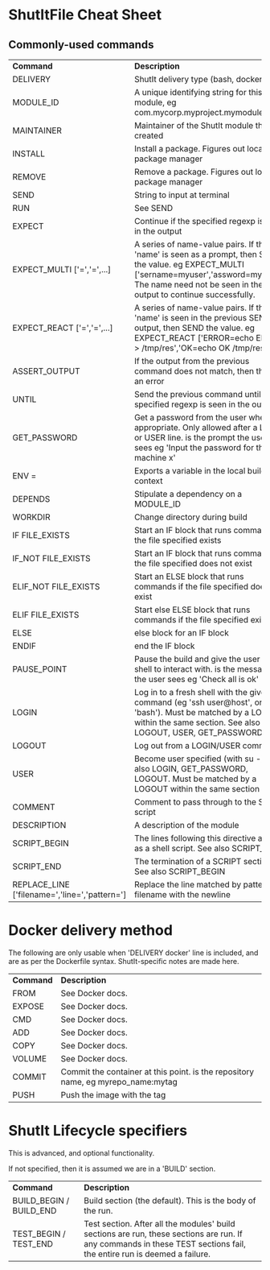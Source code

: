 # ShutItFile Cheat Sheet

## Commonly-used commands

<table>
<tr><td><b>Command</b></td><td><b>Description</b></td></tr>
<tr><td>DELIVERY <arg>             </td><td>ShutIt delivery type (bash, docker) </td></tr>
<tr><td>MODULE_ID <arg>            </td><td>A unique identifying string for this module, eg com.mycorp.myproject.mymodule </td></tr>
<tr><td>MAINTAINER <arg>           </td><td>Maintainer of the ShutIt module that is created </td></tr>
<tr><td>INSTALL <arg>              </td><td>Install a package. Figures out local package manager </td></tr>
<tr><td>REMOVE <arg>               </td><td>Remove a package. Figures out local package manager </td></tr>
<tr><td>SEND <arg>                 </td><td>String to input at terminal </td></tr>
<tr><td>RUN <arg>                  </td><td>See SEND </td></tr>
<tr><td>EXPECT <arg>               </td><td>Continue if the specified regexp is seen in the output </td></tr>
<tr><td>EXPECT_MULTI ['<name1>=<value1>','<name2>=<value2>',...]         </td><td>A series of name-value pairs. If the 'name' is seen as a prompt, then SEND the value. eg EXPECT_MULTI ['sername=myuser','assword=mypass'] The name need not be seen in the output to continue successfully.</td></tr>
<tr><td>EXPECT_REACT ['<name1>=<value1>','<name2>=<value2>',...]         </td><td>A series of name-value pairs. If the 'name' is seen in the previous SEND's output, then SEND the value. eg EXPECT_REACT ['ERROR=echo ERROR > /tmp/res','OK=echo OK /tmp/res']</td></tr>
<tr><td>ASSERT_OUTPUT <arg>        </td><td>If the output from the previous command does not match, then throw an error </td></tr>
<tr><td>UNTIL <arg>                </td><td>Send the previous command until the specified regexp is seen in the output </td></tr>
<tr><td>GET_PASSWORD <arg>         </td><td>Get a password from the user where appropriate.  Only allowed after a LOGIN or USER line. <arg> is the prompt the user sees eg 'Input the password for the machine x' </td></tr>
<tr><td>ENV <name>=<value>         </td><td>Exports a variable in the local build context </td></tr>
<tr><td>DEPENDS <arg>              </td><td>Stipulate a dependency on a MODULE_ID </td></tr>
<tr><td>WORKDIR <arg>              </td><td>Change directory during build </td></tr>
<tr><td>IF FILE_EXISTS <arg>       </td><td>Start an IF block that runs commands if the file specified exists </td></tr>
<tr><td>IF_NOT FILE_EXISTS <arg>   </td><td>Start an IF block that runs commands if the file specified does not exist </td></tr>
<tr><td>ELIF_NOT FILE_EXISTS <arg> </td><td>Start an ELSE block that runs commands if the file specified does not exist </td></tr>
<tr><td>ELIF FILE_EXISTS <arg>     </td><td>Start else ELSE block that runs commands if the file specified exists </td></tr>
<tr><td>ELSE                       </td><td>else block for an IF block </td></tr>
<tr><td>ENDIF                      </td><td>end the IF block </td></tr>
<tr><td>PAUSE_POINT <arg>          </td><td>Pause the build and give the user a shell to interact with. <arg> is the message the user sees eg 'Check all is ok' </td></tr>
<tr><td>LOGIN <arg>                </td><td>Log in to a fresh shell with the given command (eg 'ssh user@host', or just 'bash'). Must be matched by a LOGOUT within the same section. See also LOGOUT, USER, GET_PASSWORD</td></tr>
<tr><td>LOGOUT                     </td><td>Log out from a LOGIN/USER command </td></tr>
<tr><td>USER <arg>                 </td><td>Become user specified (with su -). See also LOGIN, GET_PASSWORD, LOGOUT. Must be matched by a LOGOUT within the same section </td></tr>
<tr><td>COMMENT <arg>              </td><td>Comment to pass through to the ShutIt script </td></tr>
<tr><td>DESCRIPTION <arg>          </td><td>A description of the module </td></tr>
<tr><td>SCRIPT_BEGIN               </td><td>The lines following this directive are run as a shell script. See also SCRIPT_END </td></tr>
<tr><td>SCRIPT_END                 </td><td>The termination of a SCRIPT section. See also SCRIPT_BEGIN</td></tr>
<tr><td>REPLACE_LINE ['filename=<filename>','line=<newline>','pattern=<regexp>']         </td><td>Replace the line matched by pattern in filename with the newline</td></tr>
</table>

# Docker delivery method

The following are only usable when 'DELIVERY docker' line is included,
and are as per the Dockerfile syntax. ShutIt-specific notes are made here.

<table>
<tr><td><b>Command</b></td><td><b>Description</b></td></tr>
<tr><td>FROM         </td><td>See Docker docs.</td></tr>
<tr><td>EXPOSE       </td><td>See Docker docs.</td></tr>
<tr><td>CMD          </td><td>See Docker docs.</td></tr>
<tr><td>ADD          </td><td>See Docker docs.</td></tr>
<tr><td>COPY         </td><td>See Docker docs.</td></tr>
<tr><td>VOLUME       </td><td>See Docker docs.</td></tr>
<tr><td>COMMIT <arg1></td><td>Commit the container at this point. <arg1> is the repository name, eg myrepo_name:mytag </td></tr>
<tr><td>PUSH   <arg1></td><td>Push the image with the tag <arg1> </td></tr>
</table>

# ShutIt Lifecycle specifiers

This is advanced, and optional functionality.

If not specified, then it is assumed we are in a 'BUILD' section.

<table>
<tr><td><b>Command</b></td><td><b>Description</b></td></tr>
<tr><td>BUILD_BEGIN / BUILD_END </td><td>Build section (the default). This is the body of the run.</td></tr>
<tr><td>TEST_BEGIN / TEST_END   </td><td>Test section. After all the modules' build sections are run, these sections are run. If any commands in these TEST sections fail, the entire run is deemed a failure.</td></tr>
</table>
